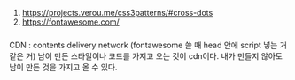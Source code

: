 1. https://projects.verou.me/css3patterns/#cross-dots
2. https://fontawesome.com/

###
CDN : contents delivery network (fontawesome 쓸 때 head 안에 script 넣는 거 같은 거) 남이 만든 스타일이나 코드를 가지고 오는 것이 cdn이다. 내가 만들지 않아도 남이 만든 것을 가지고 올 수 있다. 

